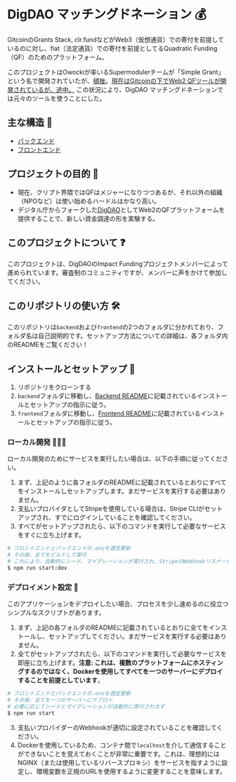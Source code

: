 # DigDAO マッチングドネーション 💰

GitcoinのGrants Stack, clr.fundなどがWeb3（仮想通貨）での寄付を前提しているのに対し、fiat（法定通貨）での寄付を前提としてるQuadratic Funding（QF）のためのプラットフォーム。

このプロジェクトはOwockiが率いるSupermodulerチームが「Simple Grant」という名で開発されていたが、[頓挫](https://github.com/supermodularxyz/simplegrants)。[現在はGitcoinの下でWeb2 QFツールが開発されているが、途中。](https://github.com/gitcoinco/simplegrants.xyz) この状況により、DigDAO マッチングドネーションでは元々のツールを使うことにした。

## 主な構造 📄

- [バックエンド](./backend/)
- [フロントエンド](./frontend/)

## プロジェクトの目的 🎯
- 現在、クリプト界隈ではQFはメジャーになりつつあるが、それ以外の組織（NPOなど）は使い始めるハードルはかなり高い。
- デジタル庁からフォークした[DigDAO](https://www.digdao.jp/)としてWeb2のQFプラットフォームを提供することで、新しい資金調達の形を実験する。

## このプロジェクトについて ❓

このプロジェクトは、DigDAOのImpact Fundingプロジェクトメンバーによって進められています。審査制のコミュニティですが、メンバーに声をかけて参加してください。


## このリポジトリの使い方 🛠

このリポジトリは`backend`および`frontend`の2つのフォルダに分かれており、フォルダ名は自己説明的です。セットアップ方法についての詳細は、各フォルダ内のREADMEをご覧ください！

## インストールとセットアップ 🧪

1. リポジトリをクローンする
2. `backend`フォルダに移動し、[Backend README](./backend/README.md)に記載されているインストールとセットアップの指示に従う。
3. `frontend`フォルダに移動し、[Frontend README](./frontend/README.md)に記載されているインストールとセットアップの指示に従う。

### ローカル開発 👨🏻‍💻

ローカル開発のためにサービスを実行したい場合は、以下の手順に従ってください。

1. まず、上記のように各フォルダのREADMEに記載されているとおりにすべてをインストールしセットアップします。まだサービスを実行する必要はありません。
2. 支払いプロバイダとしてStripeを使用している場合は、Stripe CLIがセットアップされ、すでにログインしていることを確認してください。
3. すべてがセットアップされたら、以下のコマンドを実行して必要なサービスをすぐに立ち上げます。

```bash
# フロントエンドとバックエンドの.envを適宜更新
# その後、全てをビルドして実行
# これにより、自動的にシード、マイグレーションが実行され、StripeのWebhookリスナーが起動します
$ npm run start:dev
```

### デプロイメント設定 🚀

このアプリケーションをデプロイしたい場合、プロセスを少し速めるのに役立つシンプルなスクリプトがあります。

1. まず、上記の各フォルダのREADMEに記載されているとおりに全てをインストールし、セットアップしてください。まだサービスを実行する必要はありません。
2. 全てがセットアップされたら、以下のコマンドを実行して必要なサービスを即座に立ち上げます。**注意: これは、複数のプラットフォームにホスティングするのではなく、Dockerを使用してすべてを一つのサーバーにデプロイすることを前提としています**。

```bash
# フロントエンドとバックエンドの.envを適宜更新
# その後、全てを一つのサーバーにデプロイ
# 必要に応じてシードとマイグレーションが自動的に実行されます
$ npm run start
```

3. 支払いプロバイダーのWebhookが適切に設定されていることを確認してください。
4. Dockerを使用しているため、コンテナ間で`localhost`を介して通信することができないことを覚えておくことが非常に重要です。これは、理想的にはNGINX（または使用しているリバースプロキシ）をサービスを指すように設定し、環境変数を正規のURLを使用するように変更することを意味します。
